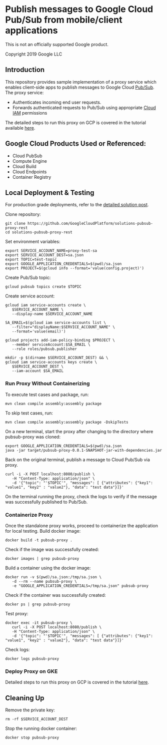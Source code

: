 # Publish messages to Google Cloud Pub/Sub from mobile/client applications

This is not an officially supported Google product.

Copyright 2019 Google LLC

## Introduction
This repository provides sample implementation of a proxy service which enables client-side apps to publish messages to Google Cloud [Pub/Sub](https://cloud.google.com/pubsub/docs/overview). The proxy service:
- Authenticates incoming end user requests. 
- Forwards authenticated requests to Pub/Sub using appropriate [Cloud IAM](https://cloud.google.com/iam/docs/overview) permissions

The detailed steps to run this proxy on GCP is covered in the tutorial available [here]().

## Google Cloud Products Used or Referenced:
- Cloud PubSub
- Compute Engine
- Cloud Build 
- Cloud Endpoints
- Container Registry

## Local Deployment & Testing
For production grade deployments, refer to the [detailed solution post]().

Clone repository:
```
git clone https://github.com/GoogleCloudPlatform/solutions-pubsub-proxy-rest
cd solutions-pubsub-proxy-rest
```
Set environment variables:
```
export SERVICE_ACCOUNT_NAME=proxy-test-sa
export SERVICE_ACCOUNT_DEST=sa.json
export TOPIC=test-topic
export GOOGLE_APPLICATION_CREDENTIALS=$(pwd)/sa.json
export PROJECT=$(gcloud info --format='value(config.project)')
```
Create Pub/Sub topic:
```
gcloud pubsub topics create $TOPIC
```
Create service account:
```
gcloud iam service-accounts create \
   $SERVICE_ACCOUNT_NAME \
   --display-name $SERVICE_ACCOUNT_NAME

SA_EMAIL=$(gcloud iam service-accounts list \
   --filter="displayName:$SERVICE_ACCOUNT_NAME" \
   --format='value(email)')

gcloud projects add-iam-policy-binding $PROJECT \
   --member serviceAccount:$SA_EMAIL \
   --role roles/pubsub.publisher

mkdir -p $(dirname $SERVICE_ACCOUNT_DEST) && \
gcloud iam service-accounts keys create \
   $SERVICE_ACCOUNT_DEST \
   --iam-account $SA_EMAIL
```
### Run Proxy Without Containerizing
To execute test cases and package, run:
```
mvn clean compile assembly:assembly package
```
To skip test cases, run:
```
mvn clean compile assembly:assembly package -DskipTests
```
On a new terminal, start the proxy after changing to the directory where pubsub-proxy was cloned:
```
export GOOGLE_APPLICATION_CREDENTIALS=$(pwd)/sa.json
java -jar target/pubsub-proxy-0.0.1-SNAPSHOT-jar-with-dependencies.jar 
```
Back on the original terminal, publish a message to Cloud Pub/Sub via proxy.
```
curl -i -X POST localhost:8080/publish \
   -H "Content-Type: application/json" \
   -d '{"topic": "'$TOPIC'", "messages": [ {"attributes": {"key1": "value1", "key2" : "value2"}, "data": "test data"}]}'
```
On the terminal running the proxy, check the logs to verify if the message was successfully published to Pub/Sub.

### Containerize Proxy
Once the standalone proxy works, proceed to containerize the application for local testing.
Build docker image:
```
docker build -t pubsub-proxy .
```
Check if the image was successfully created:
```
docker images | grep pubsub-proxy
```
Build a container using the docker image:
```
docker run -v $(pwd)/sa.json:/tmp/sa.json \
   -d --rm --name pubsub-proxy \
   -e "GOOGLE_APPLICATION_CREDENTIALS=/tmp/sa.json" pubsub-proxy
```
Check if the container was successfully created:
```
docker ps | grep pubsub-proxy
```
Test proxy:
```
docker exec -it pubsub-proxy \
   curl -i -X POST localhost:8080/publish \
   -H "Content-Type: application/json" \
   -d '{"topic": "'$TOPIC'", "messages": [ {"attributes": {"key1": "value1", "key2" : "value2"}, "data": "test data"}]}'
```
Check logs:
```
docker logs pubsub-proxy
```
### Deploy Proxy on GKE
Detailed steps to run this proxy on GCP is covered in the tutorial [here]().

## Cleaning Up
Remove the private key:
```
rm -rf $SERVICE_ACCOUNT_DEST
```
Stop the running docker container:
```
docker stop pubsub-proxy
```
